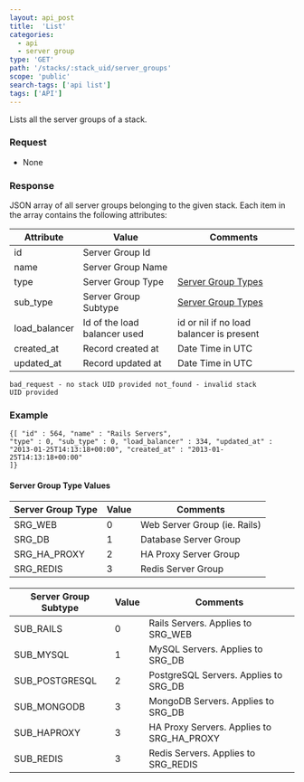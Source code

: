 ```yaml
---
layout: api_post
title:  'List'
categories:
  - api
  - server group
type: 'GET'
path: '/stacks/:stack_uid/server_groups'
scope: 'public'
search-tags: ['api list']
tags: ['API']
---
```


Lists all the server groups of a stack.

### Request

* None

### Response

JSON array of all server groups belonging to the given stack.
Each item in the array contains the following attributes:

<table class="table table-bordered table-striped">
	<thead>
		<tr>
			<th>Attribute</th>
			<th>Value</th>
			<th>Comments</th>
		</tr>
  </thead>
	<tbody>
		<tr><td>id</td><td>Server Group Id</td><td></td></tr>
		<tr><td>name</td><td>Server Group Name</td><td></td></tr>
		<tr><td>type</td><td>Server Group Type</td><td><a href="/api/server%20group/get.html#gtype">Server Group Types</a></td></tr>
		<tr><td>sub_type</td><td>Server Group Subtype</td><td><a href="/api/server%20group/get.html#gsubtype">Server Group Types</a></td></tr>
		<tr><td>load_balancer</td><td>Id of the load balancer used</td><td>id or nil if no load balancer is present</td></tr>
		<tr><td>created_at</td><td>Record created at</td><td>Date Time in UTC</td></tr>
		<tr><td>updated_at</td><td>Record updated at</td><td>Date Time in UTC</td></tr>
	</tbody>
</table>


<code>bad\_request - no stack UID provided
not\_found - invalid stack UID provided</code>

### Example

<code class="inline-code">{[
	"id" : 564,
	"name" : "Rails Servers",
	"type" : 0,
	"sub\_type" : 0,
	"load\_balancer" : 334,
	"updated\_at" : "2013-01-25T14:13:18+00:00",
	"created\_at" : "2013-01-25T14:13:18+00:00"
]}</code>

<h4 id="gtype">Server Group Type Values</h4>

<table class="table table-bordered table-striped">
	<thead>
		<tr>
			<th>Server Group Type</th>
			<th>Value</th>
			<th>Comments</th>
		</tr>
		<tbody>
			<tr><td>SRG_WEB</td><td>0</td><td>Web Server Group (ie. Rails)</td></tr>
			<tr><td>SRG_DB</td><td>1</td><td>Database Server Group</td></tr>
			<tr><td>SRG_HA_PROXY</td><td>2</td><td>HA Proxy Server Group</td></tr>
			<tr><td>SRG_REDIS</td><td>3</td><td>Redis Server Group</td></tr>
		</tbody>
	</thead>
</table>


<h4 id="gsubtype"Server Group Subtype Values</h4>
<table class="table table-bordered table-striped">
	<thead>
		<tr>
			<th>Server Group Subtype</th>
			<th>Value</th>
			<th>Comments</th>
		</tr>
		<tbody>
			<tr><td>SUB_RAILS</td><td>0</td><td>Rails Servers. Applies to SRG_WEB</td></tr>
			<tr><td>SUB_MYSQL</td><td>1</td><td>MySQL Servers. Applies to SRG_DB</td></tr>
			<tr><td>SUB_POSTGRESQL</td><td>2</td><td>PostgreSQL Servers. Applies to SRG_DB</td></tr>
			<tr><td>SUB_MONGODB</td><td>3</td><td>MongoDB Servers. Applies to SRG_DB</td></tr>
			<tr><td>SUB_HAPROXY</td><td>3</td><td>HA Proxy Servers. Applies to SRG_HA_PROXY</td></tr>
			<tr><td>SUB_REDIS</td><td>3</td><td>Redis Servers. Applies to SRG_REDIS</td></tr>
		</tbody>
	</thead>
</table>


